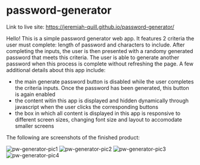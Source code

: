 # password-generator

Link to live site: https://jeremiah-quill.github.io/password-generator/

Hello! This is a simple password generator web app.  It features 2 criteria the user must complete: length of password and characters to include.  After completing the inputs, the user is then presented with a randomy generated password that meets this criteria.  The user is able to generate another password when this process is complete without refreshing the page.  A few additional details about this app include:


* the main generate password button is disabled while the user completes the criteria inputs.  Once the password has been generated, this button is again enabled
* the content witin this app is displayed and hidden dynamically through javascript when the user clicks the corresponding buttons
* the box in which all content is displayed in this app is responsive to different screen sizes, changing font size and layout to accomodate smaller screens

The following are screenshots of the finished product:

![pw-generator-pic1](https://user-images.githubusercontent.com/53875206/134366999-9736c4da-a06d-4640-8e1d-a98c7b3de97f.png)
![pw-generator-pic2](https://user-images.githubusercontent.com/53875206/134367280-0ca83137-767b-4cfb-9071-97415964a27b.png)
![pw-generator-pic3](https://user-images.githubusercontent.com/53875206/134367022-f5abdfc1-da99-46cf-9286-bf8cb4a40ed1.png)
![pw-generator-pic4](https://user-images.githubusercontent.com/53875206/134367028-1b823771-c184-45ca-9f06-ad8331a5a918.png)
